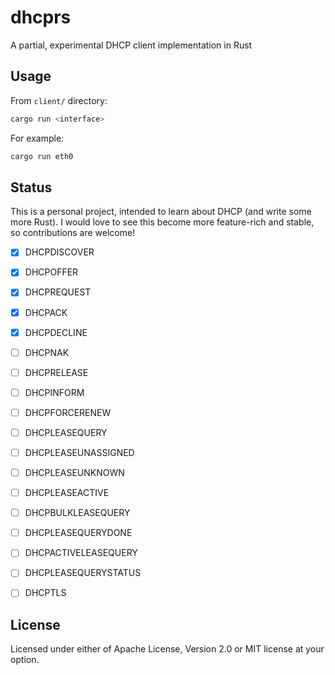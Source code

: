 # dhcprs

A partial, experimental DHCP client implementation in Rust

## Usage

From `client/` directory:

```bash
cargo run <interface>
```

For example:

```bash
cargo run eth0
```

## Status

This is a personal project, intended to learn about DHCP (and write some more Rust). I would love to see this become more feature-rich and stable, so contributions are welcome!

- [x] DHCPDISCOVER
- [x] DHCPOFFER
- [x] DHCPREQUEST
- [x] DHCPACK
- [x] DHCPDECLINE
- [ ] DHCPNAK
- [ ] DHCPRELEASE
- [ ] DHCPINFORM
- [ ] DHCPFORCERENEW
- [ ] DHCPLEASEQUERY
- [ ] DHCPLEASEUNASSIGNED
- [ ] DHCPLEASEUNKNOWN
- [ ] DHCPLEASEACTIVE
- [ ] DHCPBULKLEASEQUERY
- [ ] DHCPLEASEQUERYDONE
- [ ] DHCPACTIVELEASEQUERY
- [ ] DHCPLEASEQUERYSTATUS
- [ ] DHCPTLS


## License

Licensed under either of Apache License, Version 2.0 or MIT license at your option.


